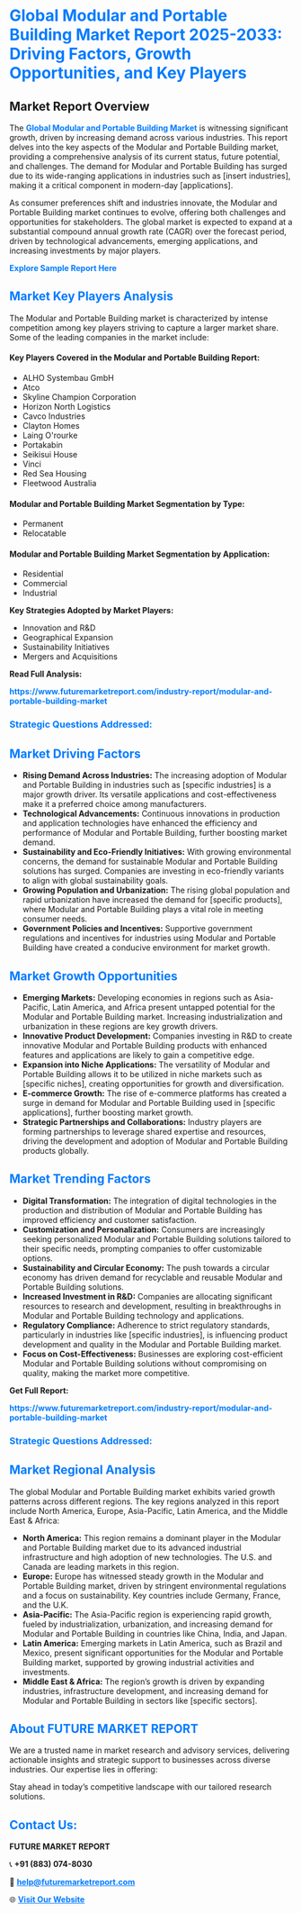 <h1 style="color: #007BFF;">Global Modular and Portable Building Market Report 2025-2033: Driving Factors, Growth Opportunities, and Key Players</h1>

<section id="overview">
<h2>Market Report Overview</h2>
<p>The <a href="https://www.futuremarketreport.com/industry-report/modular-and-portable-building-market" style="color: #007BFF; text-decoration: none;"><strong>Global Modular and Portable Building Market</strong></a> is witnessing significant growth, driven by increasing demand across various industries. This report delves into the key aspects of the Modular and Portable Building market, providing a comprehensive analysis of its current status, future potential, and challenges. The demand for Modular and Portable Building has surged due to its wide-ranging applications in industries such as [insert industries], making it a critical component in modern-day [applications].</p>
<p>As consumer preferences shift and industries innovate, the Modular and Portable Building market continues to evolve, offering both challenges and opportunities for stakeholders. The global market is expected to expand at a substantial compound annual growth rate (CAGR) over the forecast period, driven by technological advancements, emerging applications, and increasing investments by major players.</p>
</section>

<section id="overview">
<p><a href="https://www.futuremarketreport.com/request-sample/reportId=59179" style="color: #007BFF; text-decoration: none;"><strong>Explore Sample Report Here</strong></a></p>
</section>

<section id="key-players">
<h2 style="color: #007BFF;">Market Key Players Analysis</h2>
<p>The Modular and Portable Building market is characterized by intense competition among key players striving to capture a larger market share. Some of the leading companies in the market include:</p>
<h4>Key Players Covered in the Modular and Portable Building Report:</h4>
<ul><li>ALHO Systembau GmbH</li><li>Atco</li><li>Skyline Champion Corporation</li><li>Horizon North Logistics</li><li>Cavco Industries</li><li>Clayton Homes</li><li>Laing O&#039;rourke</li><li>Portakabin</li><li>Seikisui House</li><li>Vinci</li><li>Red Sea Housing</li><li>Fleetwood Australia</li></ul>
<h4>Modular and Portable Building Market Segmentation by Type:</h4>
<ul><li>Permanent</li><li>Relocatable</li></ul>

<h4>Modular and Portable Building Market Segmentation by Application:</h4>
<ul><li>Residential</li><li>Commercial</li><li>Industrial</li></ul>
<p><strong>Key Strategies Adopted by Market Players:</strong></p>
<ul>
<li>Innovation and R&D</li>
<li>Geographical Expansion</li>
<li>Sustainability Initiatives</li>
<li>Mergers and Acquisitions</li>
</ul>
</section>

<section>
<p><strong>Read Full Analysis: </strong></p><a href="https://www.futuremarketreport.com/industry-report/modular-and-portable-building-market" style="color: #007BFF; text-decoration: none;"><strong>https://www.futuremarketreport.com/industry-report/modular-and-portable-building-market</strong></a>
<h3 style="color: #007BFF;">Strategic Questions Addressed:</h3>
</section>

<section id="driving-factors">
<h2 style="color: #007BFF;">Market Driving Factors</h2>
<ul>
<li><strong>Rising Demand Across Industries:</strong> The increasing adoption of Modular and Portable Building in industries such as [specific industries] is a major growth driver. Its versatile applications and cost-effectiveness make it a preferred choice among manufacturers.</li>
<li><strong>Technological Advancements:</strong> Continuous innovations in production and application technologies have enhanced the efficiency and performance of Modular and Portable Building, further boosting market demand.</li>
<li><strong>Sustainability and Eco-Friendly Initiatives:</strong> With growing environmental concerns, the demand for sustainable Modular and Portable Building solutions has surged. Companies are investing in eco-friendly variants to align with global sustainability goals.</li>
<li><strong>Growing Population and Urbanization:</strong> The rising global population and rapid urbanization have increased the demand for [specific products], where Modular and Portable Building plays a vital role in meeting consumer needs.</li>
<li><strong>Government Policies and Incentives:</strong> Supportive government regulations and incentives for industries using Modular and Portable Building have created a conducive environment for market growth.</li>
</ul>
</section>

<section id="growth-opportunities">
<h2 style="color: #007BFF;">Market Growth Opportunities</h2>
<ul>
<li><strong>Emerging Markets:</strong> Developing economies in regions such as Asia-Pacific, Latin America, and Africa present untapped potential for the Modular and Portable Building market. Increasing industrialization and urbanization in these regions are key growth drivers.</li>
<li><strong>Innovative Product Development:</strong> Companies investing in R&D to create innovative Modular and Portable Building products with enhanced features and applications are likely to gain a competitive edge.</li>
<li><strong>Expansion into Niche Applications:</strong> The versatility of Modular and Portable Building allows it to be utilized in niche markets such as [specific niches], creating opportunities for growth and diversification.</li>
<li><strong>E-commerce Growth:</strong> The rise of e-commerce platforms has created a surge in demand for Modular and Portable Building used in [specific applications], further boosting market growth.</li>
<li><strong>Strategic Partnerships and Collaborations:</strong> Industry players are forming partnerships to leverage shared expertise and resources, driving the development and adoption of Modular and Portable Building products globally.</li>
</ul>
</section>

<section id="trending-factors">
<h2 style="color: #007BFF;">Market Trending Factors</h2>
<ul>
<li><strong>Digital Transformation:</strong> The integration of digital technologies in the production and distribution of Modular and Portable Building has improved efficiency and customer satisfaction.</li>
<li><strong>Customization and Personalization:</strong> Consumers are increasingly seeking personalized Modular and Portable Building solutions tailored to their specific needs, prompting companies to offer customizable options.</li>
<li><strong>Sustainability and Circular Economy:</strong> The push towards a circular economy has driven demand for recyclable and reusable Modular and Portable Building solutions.</li>
<li><strong>Increased Investment in R&D:</strong> Companies are allocating significant resources to research and development, resulting in breakthroughs in Modular and Portable Building technology and applications.</li>
<li><strong>Regulatory Compliance:</strong> Adherence to strict regulatory standards, particularly in industries like [specific industries], is influencing product development and quality in the Modular and Portable Building market.</li>
<li><strong>Focus on Cost-Effectiveness:</strong> Businesses are exploring cost-efficient Modular and Portable Building solutions without compromising on quality, making the market more competitive.</li>
</ul>
</section>

<section>
<p><strong>Get Full Report: </strong></p><a href="https://www.futuremarketreport.com/industry-report/modular-and-portable-building-market" style="color: #007BFF; text-decoration: none;"><strong>https://www.futuremarketreport.com/industry-report/modular-and-portable-building-market</strong></a>
<h3 style="color: #007BFF;">Strategic Questions Addressed:</h3>
</section>


<section id="regional-analysis">
<h2 style="color: #007BFF;">Market Regional Analysis</h2>
<p>The global Modular and Portable Building market exhibits varied growth patterns across different regions. The key regions analyzed in this report include North America, Europe, Asia-Pacific, Latin America, and the Middle East & Africa:</p>
<ul>
<li><strong>North America:</strong> This region remains a dominant player in the Modular and Portable Building market due to its advanced industrial infrastructure and high adoption of new technologies. The U.S. and Canada are leading markets in this region.</li>
<li><strong>Europe:</strong> Europe has witnessed steady growth in the Modular and Portable Building market, driven by stringent environmental regulations and a focus on sustainability. Key countries include Germany, France, and the U.K.</li>
<li><strong>Asia-Pacific:</strong> The Asia-Pacific region is experiencing rapid growth, fueled by industrialization, urbanization, and increasing demand for Modular and Portable Building in countries like China, India, and Japan.</li>
<li><strong>Latin America:</strong> Emerging markets in Latin America, such as Brazil and Mexico, present significant opportunities for the Modular and Portable Building market, supported by growing industrial activities and investments.</li>
<li><strong>Middle East & Africa:</strong> The region’s growth is driven by expanding industries, infrastructure development, and increasing demand for Modular and Portable Building in sectors like [specific sectors].</li>
</ul>
</section>

<footer>
<h2 style="color: #007BFF;">About FUTURE MARKET REPORT</h2>
<p>We are a trusted name in market research and advisory services, delivering actionable insights and strategic support to businesses across diverse industries. Our expertise lies in offering:</p>

<p>Stay ahead in today’s competitive landscape with our tailored research solutions.</p>

<h2 style="color: #007BFF;">Contact Us:</h2>
<p><strong>FUTURE MARKET REPORT</strong></p>
<p>📞 <strong>+91 (883) 074-8030</strong></p>
<p>📧 <strong><a href="mailto:help@futuremarketreport.com" style="color: #007BFF;">help@futuremarketreport.com</a></strong></p>
<p>🌐 <strong><a href="https://www.futuremarketreport.com/" style="color: #007BFF;">Visit Our Website</a></strong></p>
</footer>